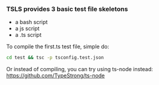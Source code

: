 
### TSLS provides 3 basic test file skeletons

* a bash script
* a js script
* a .ts script

To compile the first.ts test file, simple do:

```bash
cd test && tsc -p tsconfig.test.json
```

Or instead of compiling, you can try using ts-node instead: <br>
https://github.com/TypeStrong/ts-node
